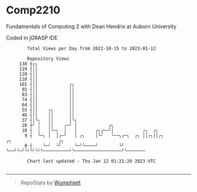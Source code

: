 # Comp2210
Fundamentals of Computing 2 with Dean Hendrix at Auburn University

Coded in jGRASP IDE

```
        Total Views per Day from 2022-10-15 to 2023-01-12

        Repository Views
     138 ┼╭╮
     129 ┤││
     120 ┤││
     110 ┤││
     101 ┤││            ╭╮
      92 ┤││            ││
      83 ┤││            ││
      74 ┤││            ││
      64 ┤││            ││
      55 ┤││    ╭╮      ││
      46 ┤││    ││      ││
      37 ┤│╰╮   ││      │╰╮
      28 ┼╯ │   ││    ╭─╯ │            ╭╮
      18 ┤  │   │╰─╮  │   │       ╭╮╭──╯│           ╭╮  ╭╮
       9 ┤  ╰─╮ │  │╭─╯   │ ╭╮    │╰╯   ╰──╮╭─╮  ╭╮ ││╭╮││╭╮          ╭╮                  ╭╮
       0 ┤    ╰─╯  ╰╯     ╰─╯╰────╯        ╰╯ ╰──╯╰─╯╰╯╰╯╰╯╰──────────╯╰──────────────────╯╰───────

        Chart last updated - Thu Jan 12 01:21:20 2023 UTC
        
```

---

> RepoStats by [Wumphlett](https://github.com/Wumphlett)

